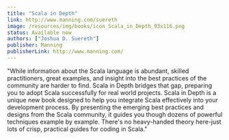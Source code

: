 ```yaml
---
title: "Scala in Depth"
link: http://www.manning.com/suereth
image: /resources/img/books/icon_Scala_in_Depth_93x116.png
status: Available now
authors: ["Joshua D. Suereth"]
publisher: Manning
publisherLink: http://www.manning.com/
---
```


"While information about the Scala language is abundant, skilled practitioners, great examples, and insight into the best practices of the community are harder to find. Scala in Depth bridges that gap, preparing you to adopt Scala successfully for real world projects. Scala in Depth is a unique new book designed to help you integrate Scala effectively into your development process. By presenting the emerging best practices and designs from the Scala community, it guides you though dozens of powerful techniques example by example. There's no heavy-handed theory here-just lots of crisp, practical guides for coding in Scala." 